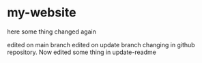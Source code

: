 # my-website

here some thing changed again

edited on main branch
edited on update branch
changing in github repository.
Now edited some thing in update-readme
